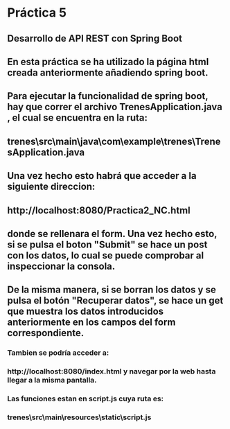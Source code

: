 # Práctica 5

## Desarrollo de API REST con Spring Boot

## En esta práctica se ha utilizado la página html creada anteriormente añadiendo spring boot.
## Para ejecutar la funcionalidad de spring boot, hay que correr el archivo TrenesApplication.java , el cual se encuentra en la ruta:
## trenes\src\main\java\com\example\trenes\TrenesApplication.java

## Una vez hecho esto habrá que acceder a la siguiente direccion:
## http://localhost:8080/Practica2_NC.html
## donde se rellenara el form. Una vez hecho esto, si se pulsa el boton "Submit" se hace un post con los datos, lo cual se puede comprobar al inspeccionar la consola.
## De la misma manera, si se borran los datos y se pulsa el botón "Recuperar datos", se hace un get que muestra los datos introducidos anteriormente en los campos del form correspondiente.

### Tambien se podría acceder a:
### http://localhost:8080/index.html y navegar por la web hasta llegar a la misma pantalla. 
### Las funciones estan en script.js cuya ruta es:
### trenes\src\main\resources\static\script.js
